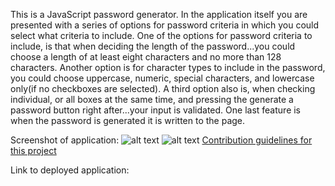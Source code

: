 This is a JavaScript password generator. In the application itself you are presented with a series of options for password criteria in which you could select what criteria to include. One of the options for password criteria to include, is that when deciding the length of the password...you could choose a length of at least eight characters and no more than 128 characters. Another option is for character types to include in the password, you could choose uppercase, numeric, special characters, and lowercase only(if no checkboxes are selected). A third option also is, when checking individual, or all boxes at the same time, and pressing the generate a password button right after...your input is validated. One last feature is when the password is generated it is written to the page.


Screenshot of application:
![alt text](http://url/to/img.png)
![alt text](https://github.com/[username]/[reponame]/blob/[branch]/image.jpg?raw=true)
[Contribution guidelines for this project](docs/CONTRIBUTING.md)

Link to deployed application:
